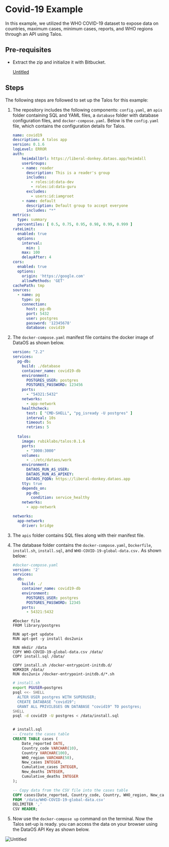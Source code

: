 # Covid-19 Example

In this example, we utilized the WHO COVID-19 dataset to expose data on countries, maximum cases, minimum cases, reports, and WHO regions through an API using Talos.

## Pre-requisites

- Extract the zip and initialize it with Bitbucket.
    
    [Untitled](https://prod-files-secure.s3.us-west-2.amazonaws.com/215a8e78-890f-4ae1-8790-724fad621927/e5d3ccb1-9156-4caa-b024-3a6c0c6fab5a/Untitled.zip)
    

## Steps

The following steps are followed to set up the Talos for this example:

1. The repository includes the following components: `config.yaml`, an `apis` folder containing SQL and YAML files, a `database` folder with database configuration files, and `docker-compose.yaml`. Below is the `config.yaml` file, which contains the configuration details for Talos.
    
    ```yaml
    name: covid19
    description: A talos app
    version: 0.1.6
    logLevel: ERROR
    auth:
        heimdallUrl: https://liberal-donkey.dataos.app/heimdall
        userGroups:
        - name: reader
          description: This is a reader's group
          includes:
            - roles:id:data-dev
            - roles:id:data-guru
          excludes:
            - users:id:iamgroot
        - name: default
          description: Default group to accept everyone
          includes: "*"
    metrics:
      type: summary
      percentiles: [ 0.5, 0.75, 0.95, 0.98, 0.99, 0.999 ]
    rateLimit:
      enabled: true
      options:
        interval:
          min: 1
        max: 100
        delayAfter: 4
    cors:
      enabled: true
      options:
        origin: 'https://google.com'
        allowMethods: 'GET'  
    cachePath: tmp       
    sources:
      - name: pg 
        type: pg
        connection:
          host: pg-db
          port: 5432
          user: postgres
          password: '12345678'
          database: covid19
    ```
    
2. The `docker-compose.yaml` manifest file contains the docker image of DataOS as shown below.
    
    ```yaml
    version: "2.2"
    services:
      pg-db:
        build: ./database
        container_name: covid19-db
        environment:
          POSTGRES_USER: postgres
          POSTGRES_PASSWORD: 123456
        ports:
          - "54321:5432"
        networks:
          - app-network
        healthcheck:
          test: [ "CMD-SHELL", "pg_isready -U postgres" ]
          interval: 10s
          timeout: 5s
          retries: 5
          
      talos:
        image: rubiklabs/talos:0.1.6
        ports:
          - "3000:3000"
        volumes:
          - .:/etc/dataos/work
        environment:
          DATAOS_RUN_AS_USER: 
          DATAOS_RUN_AS_APIKEY: 
          DATAOS_FQDN: https://liberal-donkey.dataos.app
        tty: true
        depends_on:
          pg-db:
            condition: service_healthy
        networks:
          - app-network
    
    networks:
      app-network:
        driver: bridge
    ```
    
3. The `apis` folder contains SQL files along with their manifest file.
4. The database folder contains the `docker-compose.yaml`, `Dockerfile`, `install.sh`, `install.sql`, and `WHO-COVID-19-global-data.csv.` As shown below:
    
    ```yaml
    #docker-compose.yaml
    version: '2'
    services:
      db:
        build: ./
        container_name: covid19-db
        environment:
          POSTGRES_USER: postgres
          POSTGRES_PASSWORD: 12345
        ports:
          - 54321:5432
    ```
    
    ```docker
    #Docker file
    FROM library/postgres
    
    RUN apt-get update
    RUN apt-get -y install dos2unix
    
    RUN mkdir /data
    COPY WHO-COVID-19-global-data.csv /data/
    COPY install.sql /data/
    
    COPY install.sh /docker-entrypoint-initdb.d/
    WORKDIR /data/
    RUN dos2unix /docker-entrypoint-initdb.d/*.sh
    ```
    
    ```bash
    # install.sh
    export PGUSER=postgres
    psql <<- SHELL
      ALTER USER postgres WITH SUPERUSER;
      CREATE DATABASE "covid19";
      GRANT ALL PRIVILEGES ON DATABASE "covid19" TO postgres;
    SHELL
    psql -d covid19 -U postgres < /data/install.sql
    ```
    
    ```sql
    
    # install.sql 
    -- Create the cases table
    CREATE TABLE cases (
        Date_reported DATE,
        Country_code VARCHAR(10),
        Country VARCHAR(100),
        WHO_region VARCHAR(50),
        New_cases INTEGER,
        Cumulative_cases INTEGER,
        New_deaths INTEGER,
        Cumulative_deaths INTEGER
    );
    
    -- Copy data from the CSV file into the cases table
    COPY cases(Date_reported, Country_code, Country, WHO_region, New_cases, Cumulative_cases, New_deaths, Cumulative_deaths)
    FROM '/data/WHO-COVID-19-global-data.csv'
    DELIMITER ','
    CSV HEADER;
    ```
    

5. Now use the `docker-compose up` command on the terminal. Now the Talos set-up is ready. you can access the data on your browser using the DataOS API Key as shown below.

![Untitled](https://prod-files-secure.s3.us-west-2.amazonaws.com/215a8e78-890f-4ae1-8790-724fad621927/2edc409f-c8fb-418c-8a1b-8d9e156025a6/Untitled.png)